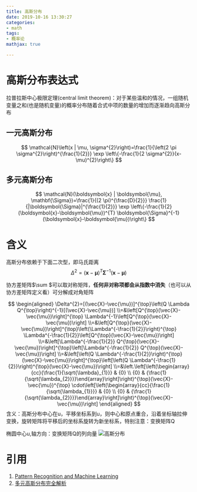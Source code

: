 ```yaml
---
title: 高斯分布
date: 2019-10-16 13:30:27
categories:
- math
tags:
- 概率论
mathjax: true

---
```

# 高斯分布表达式
拉普拉斯中心极限定理(central limit theorem)：对于某些温和的情况，一组随机变量之和(也是随机变量)的概率分布随着合式中项的数量的增加而逐渐趋向高斯分布
## 一元高斯分布

$$
\mathcal{N}\left(x | \mu, \sigma^{2}\right)=\frac{1}{\left(2 \pi \sigma^{2}\right)^{\frac{1}{2}}} \exp \left\{-\frac{1}{2 \sigma^{2}}(x-\mu)^{2}\right\}
$$

## 多元高斯分布

$$
\mathcal{N}(\boldsymbol{x} | \boldsymbol{\mu}, \mathbf{\Sigma})=\frac{1}{(2 \pi)^{\frac{D}{2}}} \frac{1}{|\boldsymbol{\Sigma}|^{\frac{1}{2}}} \exp \left\{-\frac{1}{2}(\boldsymbol{x}-\boldsymbol{\mu})^{T} \boldsymbol{\Sigma}^{-1}(\boldsymbol{x}-\boldsymbol{\mu})\right\}
$$
# 含义
高斯分布依赖于下面二次型，即马氏距离
$$
\Delta^{2}=(\boldsymbol{x}-\boldsymbol{\mu})^{T} \boldsymbol{\Sigma}^{-1}(\boldsymbol{x}-\boldsymbol{\mu})
$$

协方差矩阵$\sum $可以取对称矩阵，**任何非对称项都会从指数中消失**（也可以从协方差矩阵定义看）可分解成对角矩阵

$$
\begin{aligned} \Delta^{2}=[(\vec{X}-\vec{\mu})]^{\top}\left(Q \Lambda Q^{\top}\right)^{-1}[(\vec{X}-\vec{\mu})] \\=&\left[Q^{\top}(\vec{X}-\vec{\mu})\right]^{\top} \Lambda^{-1}\left[Q^{\top}(\vec{X}-\vec{\mu})\right] \\=&\left[Q^{\top}(\vec{X}-\vec{\mu})\right]^{\top}\left(\Lambda^{-\frac{1}{2}}\right)^{\top} \Lambda^{-\frac{1}{2}}\left[Q^{\top}(\vec{X}-\vec{\mu})\right] \\=&\left[\Lambda^{-\frac{1}{2}} Q^{\top}(\vec{X}-\vec{\mu})\right]^{\top}\left[\Lambda^{-\frac{1}{2}} Q^{\top}(\vec{X}-\vec{\mu})\right] \\=&\left[\left(Q \Lambda^{-\frac{1}{2}}\right)^{\top}(\vec{X}-\vec{\mu})\right]^{\top}\left[\left(Q \Lambda^{-\frac{1}{2}}\right)^{\top}(\vec{X}-\vec{\mu})\right] \\=&\left.\left[\left(\begin{array}{cc}{\frac{1}{\sqrt{\lambda}_{1}}} & {0} \\ {0} & {\frac{1}{\sqrt{\lambda_{2}}}}\end{array}\right]\right)^{\top}(\vec{X}-\vec{\mu})^{\top} \cdot\left[\left(\begin{array}{cc}{\frac{1}{\sqrt{\lambda_{1}}}} & {0} \\ {0} & {\frac{1}{\sqrt{\lambda_{2}}}}\end{array}\right]\right)^{\top}(\vec{X}-\vec{\mu})\right] \end{aligned}
$$
含义：高斯分布中心在u，平移坐标系到u，则中心和原点重合，沿着坐标轴拉伸变换，旋转矩阵将平移后的坐标系旋转为新坐标系，特别注意：变换矩阵Q

椭圆中心u,轴方向：变换矩阵Q的列向量
![高斯分布](高斯分布.png)

# 引用
1. [Pattern Recognition and Machine Learning](https://www.microsoft.com/en-us/research/people/cmbishop/)
2. [多元高斯分布完全解析](https://zhuanlan.zhihu.com/p/58987388)
